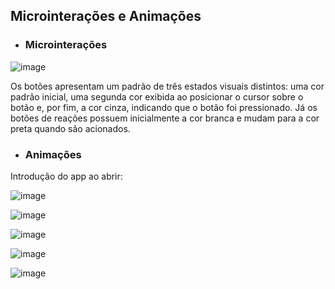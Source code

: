 ## Microinterações e Animações
- ### Microinterações

![image](https://github.com/user-attachments/assets/659ec917-beea-4ea2-8774-b27a5643591c)

Os botões apresentam um padrão de três estados visuais distintos: uma cor padrão inicial, uma segunda cor exibida ao posicionar o cursor sobre o botão e, por fim, a cor cinza, indicando que o botão foi pressionado. Já os botões de reações possuem inicialmente a cor branca e mudam para a cor preta quando são acionados.

- ### Animações
Introdução do app ao abrir:

![image](https://github.com/user-attachments/assets/a97b1443-91f2-4f34-9740-48af166700b8) 

![image](https://github.com/user-attachments/assets/30b82924-917f-4904-973b-8246013a53e1)

![image](https://github.com/user-attachments/assets/e80b80b3-2e16-4491-a82d-a6cda1b31254)

![image](https://github.com/user-attachments/assets/53fb964a-e8bb-4663-8f81-033df1d979a9)

![image](https://github.com/user-attachments/assets/0ecc75db-03af-4342-89b4-33102d1a7854)







